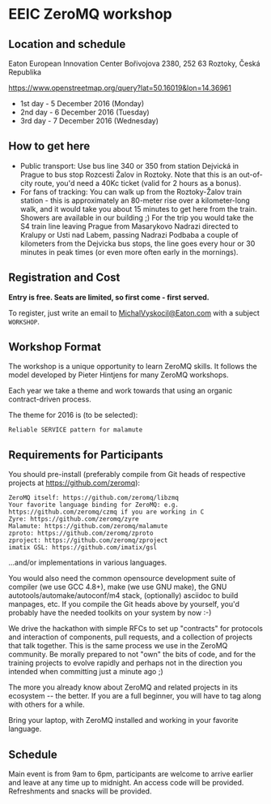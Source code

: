 # EEIC ZeroMQ workshop

## Location and schedule
Eaton European Innovation Center
Bořivojova 2380, 252 63 Roztoky, Česká Republika

https://www.openstreetmap.org/query?lat=50.16019&lon=14.36961

 * 1st day - 5 December 2016 (Monday)
 * 2nd day - 6 December 2016 (Tuesday)
 * 3rd day - 7 December 2016 (Wednesday)

## How to get here
 * Public transport: Use bus line 340 or 350 from station Dejvická in Prague to bus stop Rozcesti Žalov in Roztoky. Note that this is an out-of-city route, you'd need a 40Kc ticket (valid for 2 hours as a bonus).
 * For fans of tracking: You can walk up from the Roztoky-Žalov train station - this is approximately an 80-meter rise over a kilometer-long walk, and it would take you about 15 minutes to get here from the train. Showers are available in our building ;) For the trip you would take the S4 train line leaving Prague from Masarykovo Nadrazi directed to Kralupy or Usti nad Labem, passing Nadrazi Podbaba a couple of kilometers from the Dejvicka bus stops, the line goes every hour or 30 minutes in peak times (or even more often early in the mornings).
 
## Registration and Cost

**Entry is free. Seats are limited, so first come - first served.**

To register, just write an email to <MichalVyskocil@Eaton.com> with a subject `WORKSHOP`.

## Workshop Format

The workshop is a unique opportunity to learn ZeroMQ skills. It follows the model developed by Pieter Hintjens for many ZeroMQ workshops.

Each year we take a theme and work towards that using an organic contract-driven process.

The theme for 2016 is (to be selected):

    Reliable SERVICE pattern for malamute

## Requirements for Participants

You should pre-install (preferably compile from Git heads of respective projects at https://github.com/zeromq):

    ZeroMQ itself: https://github.com/zeromq/libzmq
    Your favorite language binding for ZeroMQ: e.g. https://github.com/zeromq/czmq if you are working in C
    Zyre: https://github.com/zeromq/zyre
    Malamute: https://github.com/zeromq/malamute
    zproto: https://github.com/zeromq/zproto
    zproject: https://github.com/zeromq/zproject
    imatix GSL: https://github.com/imatix/gsl

...and/or implementations in various languages.

You would also need the common opensource development suite of compiler (we use GCC 4.8+), make (we use GNU make), the GNU autotools/automake/autoconf/m4 stack, (optionally) asciidoc to build manpages, etc. If you compile the Git heads above by yourself, you'd probably have the needed toolkits on your system by now :-)

We drive the hackathon with simple RFCs to set up "contracts" for protocols and interaction of components, pull requests, and a collection of projects that talk together. This is the same process we use in the ZeroMQ community. Be morally prepared to not "own" the bits of code, and for the training projects to evolve rapidly and perhaps not in the direction you intended when committing just a minute ago ;)

The more you already know about ZeroMQ and related projects in its ecosystem -- the better. If you are a full beginner, you will have to tag along with others for a while.

Bring your laptop, with ZeroMQ installed and working in your favorite language.


## Schedule

Main event is from 9am to 6pm, participants are welcome to arrive earlier and leave at any time up to midnight. An access code will be provided. Refreshments and snacks will be provided.

